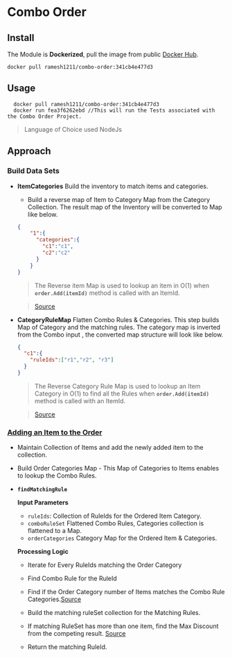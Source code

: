 # Combo Order

## Install

The Module is **Dockerized**, pull the image from public [Docker Hub](https://hub.docker.com/).

``
  docker pull ramesh1211/combo-order:341cb4e477d3
``

## Usage

```
  docker pull ramesh1211/combo-order:341cb4e477d3
  docker run fea3f6262ebd //This will run the Tests associated with the Combo Order Project.
```


> Language of Choice used NodeJs

## Approach

### Build Data Sets

* **ItemCategories** Build the inventory to match items and categories.

  - Build a reverse map of Item to Category Map from the Category Collection. The result map of the Inventory will be converted to Map like below.

  ```json
  {
      "1":{
        "categories":{
          "c1":"c1",
          "c2":"c2"
        }
      }
  }
  ```

  > The Reverse item Map is used to lookup an item in O(1) when **`order.Add(itemId)`** method is called with an ItemId.

  >[Source](https://github.com/RameshRM/combo-order/blob/master/fixtures/index.js#L11)

* **CategoryRuleMap** Flatten Combo Rules & Categories. This step builds Map of Category and the matching rules. The category map is inverted from the Combo input , the converted map structure will look like below.

  ```json
  {
    "c1":{
      "ruleIds":["r1","r2", "r3"]
    }
  }
  ```
  > The Reverse Category Rule Map is used to lookup an Item Category in O(1) to find all the Rules when **`order.Add(itemId)`** method is called with an ItemId.

  >[Source](https://github.com/RameshRM/combo-order/blob/master/fixtures/index.js#L44)

### [Adding an Item to the Order](https://github.com/RameshRM/combo-order/blob/master/lib/order/index.js#L46)

* Maintain Collection of Items and add the newly added item to the collection.

* Build Order Categories Map - This Map of Categories to Items enables to lookup the Combo Rules.

* **`findMatchingRule`**


  **Input Parameters**

  - `ruleIds`: Collection of RuleIds for the Ordered Item Category.
  - `comboRuleSet` Flattened Combo Rules, Categories collection is flattened to a Map.
  - `orderCategories` Category Map for the Ordered Item & Categories.


  **Processing Logic**

  * Iterate for Every RuleIds matching the Order Category

  * Find Combo Rule for the RuleId

  * Find if the Order Category number of Items matches the Combo Rule Categories.[Source](https://github.com/RameshRM/combo-order/blob/master/lib/order/index.js#L88-L91)

  * Build the matching ruleSet collection for the Matching Rules.

  * If matching RuleSet has more than one item, find the Max Discount from the competing result. [Source](https://github.com/RameshRM/combo-order/blob/master/lib/order/index.js#L104-L111)

  * Return the matching RuleId.
